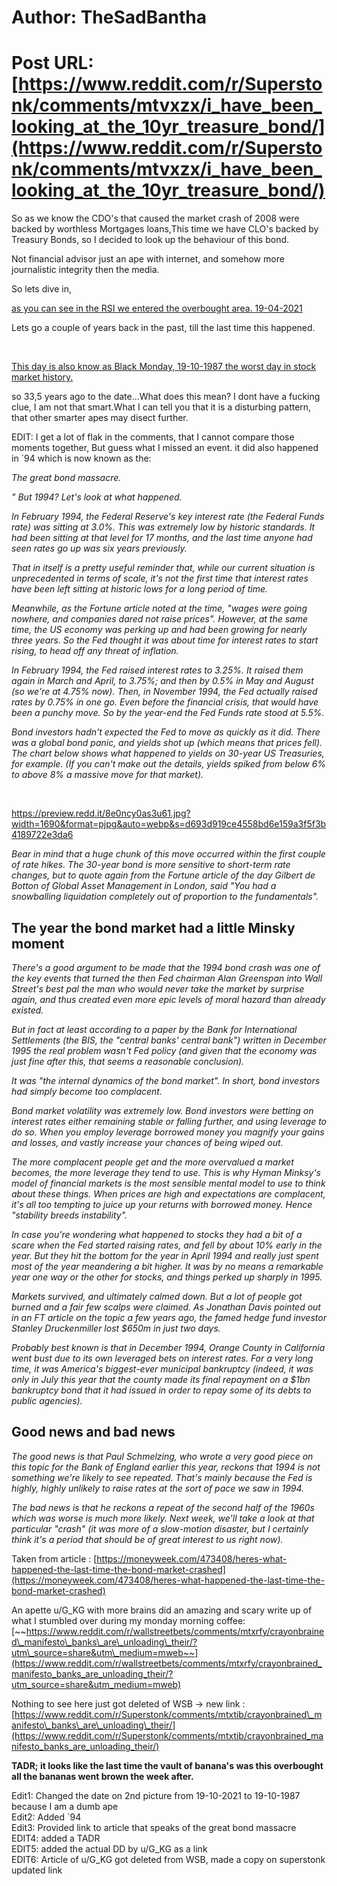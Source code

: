 # Author: TheSadBantha
# Post URL: [https://www.reddit.com/r/Superstonk/comments/mtvxzx/i_have_been_looking_at_the_10yr_treasure_bond/](https://www.reddit.com/r/Superstonk/comments/mtvxzx/i_have_been_looking_at_the_10yr_treasure_bond/)


So as we know the CDO's that caused the market crash of 2008 were backed by worthless Mortgages loans,This time we have CLO's backed by Treasury Bonds, so I decided to look up the behaviour of this bond.

Not financial advisor just an ape with internet, and somehow more journalistic integrity then the media.

So lets dive in,

[as you can see in the RSI we entered the overbought area. 19-04-2021](https://preview.redd.it/5wp5d8s973u61.png?width=1709&format=png&auto=webp&s=c254cb70bc2e070d2a6f1fda0ba490c72dad17f8)

Lets go a couple of years back in the past, till the last time this happened.

&#x200B;

[This day is also know as Black Monday, 19-10-1987 the worst day in stock market history.](https://preview.redd.it/2clmyhsj73u61.png?width=1706&format=png&auto=webp&s=55c50a2b6719a87416f8d8d9d008a183057f998d)

so 33,5 years ago to the date...What does this mean? I dont have a fucking clue, I am not that smart.What I can tell you that it is a disturbing pattern, that other smarter apes may disect further.

EDIT: I get a lot of flak in the comments, that I cannot compare those moments together, But guess what I missed an event. it did also happened in \`94 which is now known as the:

*The great bond massacre.*

*" But 1994? Let's look at what happened.*

*In February 1994, the Federal Reserve's key interest rate (the Federal Funds rate) was sitting at 3.0%. This was extremely low by historic standards. It had been sitting at that level for 17 months, and the last time anyone had seen rates go up was six years previously.*

*That in itself is a pretty useful reminder that, while our current situation is unprecedented in terms of scale, it's not the first time that interest rates have been left sitting at historic lows for a long period of time.*

*Meanwhile, as the Fortune article noted at the time, "wages were going nowhere, and companies dared not raise prices". However, at the same time, the US economy was perking up and had been growing for nearly three years. So the Fed thought it was about time for interest rates to start rising, to head off any threat of inflation.*

*In February 1994, the Fed raised interest rates to 3.25%. It raised them again in March and April, to 3.75%; and then by 0.5% in May and August (so we're at 4.75% now). Then, in November 1994, the Fed actually raised rates by 0.75% in one go. Even before the financial crisis, that would have been a punchy move. So by the year-end the Fed Funds rate stood at 5.5%.*

*Bond investors hadn't expected the Fed to move as quickly as it did. There was a global bond panic, and yields shot up (which means that prices fell). The chart below shows what happened to yields on 30-year US Treasuries, for example. (If you can't make out the details, yields spiked from below 6% to above 8% a massive move for that market).*

&#x200B;

https://preview.redd.it/8e0ncy0as3u61.jpg?width=1690&format=pjpg&auto=webp&s=d693d919ce4558bd6e159a3f5f3b4189722e3da6

*Bear in mind that a huge chunk of this move occurred within the first couple of rate hikes. The 30-year bond is more sensitive to short-term rate changes, but to quote again from the Fortune article of the day Gilbert de Botton of Global Asset Management in London, said "You had a snowballing liquidation completely out of proportion to the fundamentals".*

## The year the bond market had a little Minsky moment

*There's a good argument to be made that the 1994 bond crash was one of the key events that turned the then Fed chairman Alan Greenspan into Wall Street's best pal the man who would never take the market by surprise again, and thus created even more epic levels of moral hazard than already existed.*

*But in fact at least according to a paper by the Bank for International Settlements (the BIS, the "central banks' central bank") written in December 1995 the real problem wasn't Fed policy (and given that the economy was just fine after this, that seems a reasonable conclusion).*

*It was "the internal dynamics of the bond market". In short, bond investors had simply become too complacent.*

*Bond market volatility was extremely low. Bond investors were betting on interest rates either remaining stable or falling further, and using leverage to do so. When you employ leverage borrowed money you magnify your gains and losses, and vastly increase your chances of being wiped out.*

*The more complacent people get and the more overvalued a market becomes, the more leverage they tend to use. This is why Hyman Minksy's model of financial markets is the most sensible mental model to use to think about these things. When prices are high and expectations are complacent, it's all too tempting to juice up your returns with borrowed money. Hence "stability breeds instability".*

*In case you're wondering what happened to stocks they had a bit of a scare when the Fed started raising rates, and fell by about 10% early in the year. But they hit the bottom for the year in April 1994 and really just spent most of the year meandering a bit higher. It was by no means a remarkable year one way or the other for stocks, and things perked up sharply in 1995.*

*Markets survived, and ultimately calmed down. But a lot of people got burned and a fair few scalps were claimed. As Jonathan Davis pointed out in an FT article on the topic a few years ago, the famed hedge fund investor Stanley Druckenmiller lost $650m in just two days.*

*Probably best known is that in December 1994, Orange County in California went bust due to its own leveraged bets on interest rates. For a very long time, it was America's biggest-ever municipal bankruptcy (indeed, it was only in July this year that the county made its final repayment on a $1bn bankruptcy bond that it had issued in order to repay some of its debts to public agencies).*

## Good news and bad news

*The good news is that Paul Schmelzing, who wrote a very good piece on this topic for the Bank of England earlier this year, reckons that 1994 is not something we're likely to see repeated. That's mainly because the Fed is highly, highly unlikely to raise rates at the sort of pace we saw in 1994.*

*The bad news is that he reckons a repeat of the second half of the 1960s which was worse is much more likely. Next week, we'll take a look at that particular "crash" (it was more of a slow-motion disaster, but I certainly think it's a period that should be of great interest to us right now).*

Taken from article : [https://moneyweek.com/473408/heres-what-happened-the-last-time-the-bond-market-crashed](https://moneyweek.com/473408/heres-what-happened-the-last-time-the-bond-market-crashed)

An apette u/G_KG with more brains did an amazing and scary write up of what I stumbled over during my monday morning coffee: [~~https://www.reddit.com/r/wallstreetbets/comments/mtxrfy/crayonbrained\_manifesto\_banks\_are\_unloading\_their/?utm\_source=share&utm\_medium=mweb~~](https://www.reddit.com/r/wallstreetbets/comments/mtxrfy/crayonbrained_manifesto_banks_are_unloading_their/?utm_source=share&utm_medium=mweb)

Nothing to see here just got deleted of WSB -> new link : [https://www.reddit.com/r/Superstonk/comments/mtxtib/crayonbrained\_manifesto\_banks\_are\_unloading\_their/](https://www.reddit.com/r/Superstonk/comments/mtxtib/crayonbrained_manifesto_banks_are_unloading_their/)

**TADR; it looks like the last time the vault of banana's was this overbought all the bananas went brown the week after.**

Edit1: Changed the date on 2nd picture from 19-10-2021 to 19-10-1987 because I am a dumb ape  
Edit2: Added \`94  
Edit3: Provided link to article that speaks of the great bond massacre  
EDIT4: added a TADR  
EDIT5: added the actual DD by u/G_KG as a link  
EDIT6: Article of u/G_KG got deleted from WSB, made a copy on superstonk updated link

&#x200B;